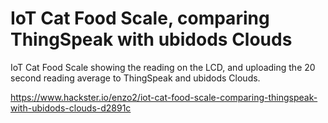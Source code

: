 # IoT Cat Food Scale, comparing ThingSpeak with ubidods Clouds

IoT Cat Food Scale showing the reading on the LCD, and uploading the 20 second reading average to ThingSpeak and ubidods Clouds.

https://www.hackster.io/enzo2/iot-cat-food-scale-comparing-thingspeak-with-ubidods-clouds-d2891c

